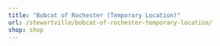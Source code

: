 ```yaml
---
title: "Bobcat of Rochester (Temporary Location)"
url: /stewartville/bobcat-of-rochester-temporary-location/
shop: shop
---
```

